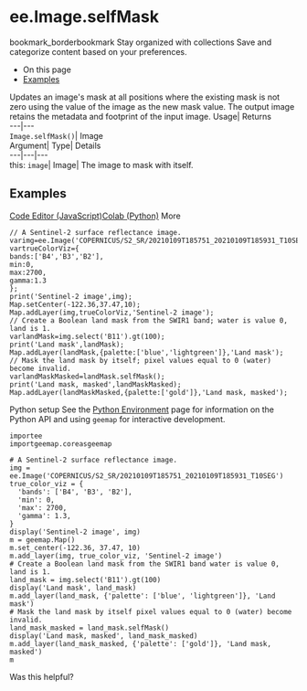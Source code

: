  
#  ee.Image.selfMask 
bookmark_borderbookmark Stay organized with collections  Save and categorize content based on your preferences.
  * On this page
  * [Examples](https://developers.google.com/earth-engine/apidocs/ee-image-selfmask#examples)


Updates an image's mask at all positions where the existing mask is not zero using the value of the image as the new mask value. The output image retains the metadata and footprint of the input image. 
Usage| Returns  
---|---  
`Image.selfMask()`| Image  
Argument| Type| Details  
---|---|---  
this: `image`| Image| The image to mask with itself.  
## Examples
[Code Editor (JavaScript)](https://developers.google.com/earth-engine/apidocs/ee-image-selfmask#code-editor-javascript-sample)[Colab (Python)](https://developers.google.com/earth-engine/apidocs/ee-image-selfmask#colab-python-sample) More
```
// A Sentinel-2 surface reflectance image.
varimg=ee.Image('COPERNICUS/S2_SR/20210109T185751_20210109T185931_T10SEG');
vartrueColorViz={
bands:['B4','B3','B2'],
min:0,
max:2700,
gamma:1.3
};
print('Sentinel-2 image',img);
Map.setCenter(-122.36,37.47,10);
Map.addLayer(img,trueColorViz,'Sentinel-2 image');
// Create a Boolean land mask from the SWIR1 band; water is value 0, land is 1.
varlandMask=img.select('B11').gt(100);
print('Land mask',landMask);
Map.addLayer(landMask,{palette:['blue','lightgreen']},'Land mask');
// Mask the land mask by itself; pixel values equal to 0 (water) become invalid.
varlandMaskMasked=landMask.selfMask();
print('Land mask, masked',landMaskMasked);
Map.addLayer(landMaskMasked,{palette:['gold']},'Land mask, masked');
```
Python setup
See the [ Python Environment](https://developers.google.com/earth-engine/guides/python_install) page for information on the Python API and using `geemap` for interactive development.
```
importee
importgeemap.coreasgeemap
```
```
# A Sentinel-2 surface reflectance image.
img = ee.Image('COPERNICUS/S2_SR/20210109T185751_20210109T185931_T10SEG')
true_color_viz = {
  'bands': ['B4', 'B3', 'B2'],
  'min': 0,
  'max': 2700,
  'gamma': 1.3,
}
display('Sentinel-2 image', img)
m = geemap.Map()
m.set_center(-122.36, 37.47, 10)
m.add_layer(img, true_color_viz, 'Sentinel-2 image')
# Create a Boolean land mask from the SWIR1 band water is value 0, land is 1.
land_mask = img.select('B11').gt(100)
display('Land mask', land_mask)
m.add_layer(land_mask, {'palette': ['blue', 'lightgreen']}, 'Land mask')
# Mask the land mask by itself pixel values equal to 0 (water) become invalid.
land_mask_masked = land_mask.selfMask()
display('Land mask, masked', land_mask_masked)
m.add_layer(land_mask_masked, {'palette': ['gold']}, 'Land mask, masked')
m
```

Was this helpful?
